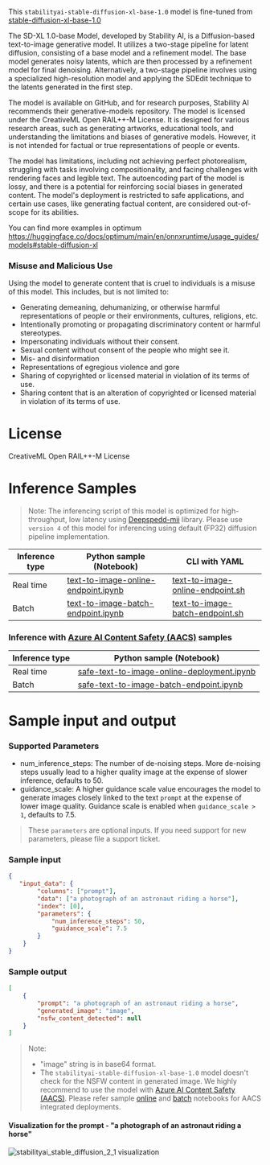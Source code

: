 This `stabilityai-stable-diffusion-xl-base-1.0` model is fine-tuned from [stable-diffusion-xl-base-1.0](https://huggingface.co/stabilityai/stable-diffusion-xl-base-1.0) 

The SD-XL 1.0-base Model, developed by Stability AI, is a Diffusion-based text-to-image generative model. It utilizes a two-stage pipeline for latent diffusion, consisting of a base model and a refinement model. The base model generates noisy latents, which are then processed by a refinement model for final denoising. Alternatively, a two-stage pipeline involves using a specialized high-resolution model and applying the SDEdit technique to the latents generated in the first step.

The model is available on GitHub, and for research purposes, Stability AI recommends their generative-models repository. The model is licensed under the CreativeML Open RAIL++-M License. It is designed for various research areas, such as generating artworks, educational tools, and understanding the limitations and biases of generative models. However, it is not intended for factual or true representations of people or events.

The model has limitations, including not achieving perfect photorealism, struggling with tasks involving compositionality, and facing challenges with rendering faces and legible text. The autoencoding part of the model is lossy, and there is a potential for reinforcing social biases in generated content. The model's deployment is restricted to safe applications, and certain use cases, like generating factual content, are considered out-of-scope for its abilities.

You can find more examples in optimum https://huggingface.co/docs/optimum/main/en/onnxruntime/usage_guides/models#stable-diffusion-xl

### Misuse and Malicious Use

Using the model to generate content that is cruel to individuals is a misuse of this model. This includes, but is not limited to:

- Generating demeaning, dehumanizing, or otherwise harmful representations of people or their environments, cultures, religions, etc.
- Intentionally promoting or propagating discriminatory content or harmful stereotypes.
- Impersonating individuals without their consent.
- Sexual content without consent of the people who might see it.
- Mis- and disinformation
- Representations of egregious violence and gore
- Sharing of copyrighted or licensed material in violation of its terms of use.
- Sharing content that is an alteration of copyrighted or licensed material in violation of its terms of use.

# License

CreativeML Open RAIL++-M License

# Inference Samples

> Note: The inferencing script of this model is optimized for high-throughput, low latency using <a href="https://github.com/microsoft/DeepSpeed-MII" target="_blank">Deepspedd-mii</a> library. Please use `version 4` of this model for inferencing using default (FP32) diffusion pipeline implementation.

Inference type|Python sample (Notebook)|CLI with YAML
|--|--|--|
Real time|<a href="https://aka.ms/azureml-infer-sdk-text-to-image" target="_blank">text-to-image-online-endpoint.ipynb</a>|<a href="https://aka.ms/azureml-infer-cli-text-to-image" target="_blank">text-to-image-online-endpoint.sh</a>
Batch |<a href="https://aka.ms/azureml-infer-batch-sdk-text-to-image" target="_blank">text-to-image-batch-endpoint.ipynb</a>|<a href="https://aka.ms/azureml-infer-batch-cli-text-to-image" target="_blank">text-to-image-batch-endpoint.sh</a>

<h3> Inference with <a href="https://learn.microsoft.com/en-us/azure/ai-services/content-safety/studio-quickstart", target="_blank">Azure AI Content Safety (AACS)</a> samples </h3>

Inference type|Python sample (Notebook)
|--|--|
Real time|<a href="https://aka.ms/azureml-infer-sdk-safe-text-to-image" target="_blank">safe-text-to-image-online-deployment.ipynb</a>
Batch |<a href="https://aka.ms/azureml-infer-batch-sdk-safe-text-to-image" target="_blank">safe-text-to-image-batch-endpoint.ipynb</a>

# Sample input and output

### Supported Parameters

- num_inference_steps: The number of de-noising steps. More de-noising steps usually lead to a higher quality image at the expense of slower inference, defaults to 50.
- guidance_scale: A higher guidance scale value encourages the model to generate images closely linked to the text `prompt` at the expense of lower image quality. Guidance scale is enabled when `guidance_scale > 1`, defaults to 7.5.

> These `parameters` are optional inputs. If you need support for new parameters, please file a support ticket.

### Sample input

```json
{
   "input_data": {
        "columns": ["prompt"],
        "data": ["a photograph of an astronaut riding a horse"],
        "index": [0],
        "parameters": {
            "num_inference_steps": 50,
            "guidance_scale": 7.5
        }
    }
}
```

### Sample output

```json
[
    {
        "prompt": "a photograph of an astronaut riding a horse",
        "generated_image": "image",
        "nsfw_content_detected": null
    }
]
```

> Note:
>
> - "image" string is in base64 format.
> - The `stabilityai-stable-diffusion-xl-base-1.0` model doesn't check for the NSFW content in generated image. We highly recommend to use the model with <a href="https://learn.microsoft.com/en-us/azure/ai-services/content-safety/studio-quickstart" target="_blank">Azure AI Content Safety (AACS)</a>. Please refer sample <a href="https://aka.ms/azureml-infer-sdk-safe-text-to-image" target="_blank">online</a>  and <a href="https://aka.ms/azureml-infer-batch-sdk-safe-text-to-image" target="_blank">batch</a> notebooks for AACS integrated deployments.

#### Visualization for the prompt - "a photograph of an astronaut riding a horse"

<img src="https://automlcesdkdataresources.blob.core.windows.net/finetuning-image-models/images/Model_Result_Visualizations(Do_not_delete)/output_stabilityai_stable_diffusion_2_1.png" alt="stabilityai_stable_diffusion_2_1 visualization">
